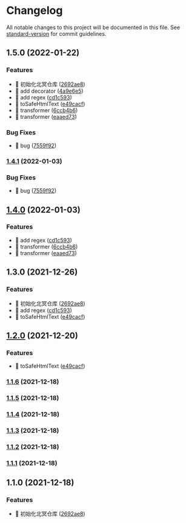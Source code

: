 # Changelog

All notable changes to this project will be documented in this file. See [standard-version](https://github.com/conventional-changelog/standard-version) for commit guidelines.

## 1.5.0 (2022-01-22)


### Features

* 🎸 初始化北冥仓库 ([2692ae8](https://github.com/jackeryjam/peking-ming/commit/2692ae8ecea5c8aadb785b3a3d99461ded17ef2b))
* 🎸 add decorator ([4a9e6e5](https://github.com/jackeryjam/peking-ming/commit/4a9e6e5b8539bfcac70a6142bd898d330a6c5ba3))
* 🎸 add regex ([cd1c593](https://github.com/jackeryjam/peking-ming/commit/cd1c5938d003eab9eada2dc3e2f929c4c10872c0))
* 🎸 toSafeHtmlText ([e49cacf](https://github.com/jackeryjam/peking-ming/commit/e49cacf542e7b57388196ebbd632109d04552e78))
* 🎸 transformer ([6ccb4b6](https://github.com/jackeryjam/peking-ming/commit/6ccb4b68eafe10e162839e644d729c62167489ca))
* 🎸 transformer ([eaaed73](https://github.com/jackeryjam/peking-ming/commit/eaaed73db72840abb048270e3806e82e529304fc))


### Bug Fixes

* 🐛 bug ([7559f92](https://github.com/jackeryjam/peking-ming/commit/7559f92832f7b8f3cb99fbe13d82d65076d0d068))

### [1.4.1](https://github.com/jackeryjam/peking-ming/compare/v1.4.0...v1.4.1) (2022-01-03)


### Bug Fixes

* 🐛 bug ([7559f92](https://github.com/jackeryjam/peking-ming/commit/7559f92832f7b8f3cb99fbe13d82d65076d0d068))

## [1.4.0](https://github.com/jackeryjam/peking-ming/compare/v1.2.0...v1.4.0) (2022-01-03)


### Features

* 🎸 add regex ([cd1c593](https://github.com/jackeryjam/peking-ming/commit/cd1c5938d003eab9eada2dc3e2f929c4c10872c0))
* 🎸 transformer ([6ccb4b6](https://github.com/jackeryjam/peking-ming/commit/6ccb4b68eafe10e162839e644d729c62167489ca))
* 🎸 transformer ([eaaed73](https://github.com/jackeryjam/peking-ming/commit/eaaed73db72840abb048270e3806e82e529304fc))

## 1.3.0 (2021-12-26)


### Features

* 🎸 初始化北冥仓库 ([2692ae8](https://github.com/jackeryjam/peking-ming/commit/2692ae8ecea5c8aadb785b3a3d99461ded17ef2b))
* 🎸 add regex ([cd1c593](https://github.com/jackeryjam/peking-ming/commit/cd1c5938d003eab9eada2dc3e2f929c4c10872c0))
* 🎸 toSafeHtmlText ([e49cacf](https://github.com/jackeryjam/peking-ming/commit/e49cacf542e7b57388196ebbd632109d04552e78))

## [1.2.0](https://github.com/jackeryjam/peking-ming/compare/v1.1.6...v1.2.0) (2021-12-20)


### Features

* 🎸 toSafeHtmlText ([e49cacf](https://github.com/jackeryjam/peking-ming/commit/e49cacf542e7b57388196ebbd632109d04552e78))

### [1.1.6](https://github.com/jackeryjam/peking-ming/compare/v1.1.5...v1.1.6) (2021-12-18)

### [1.1.5](https://github.com/jackeryjam/peking-ming/compare/v1.1.4...v1.1.5) (2021-12-18)

### [1.1.4](https://github.com/jackeryjam/peking-ming/compare/v1.1.3...v1.1.4) (2021-12-18)

### [1.1.3](https://github.com/jackeryjam/peking-ming/compare/v1.1.2...v1.1.3) (2021-12-18)

### [1.1.2](https://github.com/jackeryjam/peking-ming/compare/v1.1.1...v1.1.2) (2021-12-18)

### [1.1.1](https://github.com/jackeryjam/peking-ming/compare/v1.1.0...v1.1.1) (2021-12-18)

## 1.1.0 (2021-12-18)


### Features

* 🎸 初始化北冥仓库 ([2692ae8](https://github.com/jackeryjam/peking-ming/commit/2692ae8ecea5c8aadb785b3a3d99461ded17ef2b))
